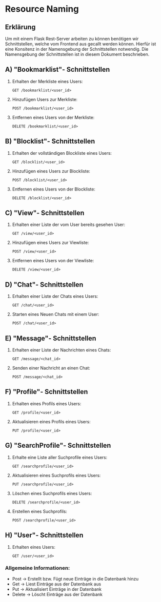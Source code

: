 # Resource Naming

## Erklärung
Um mit einem Flask Rest-Server arbeiten zu können benötigen wir Schnittstellen, welche
vom Frontend aus gecallt werden können. Hierfür ist eine Konsitenz in der Namensgebung
der Schnittstellen notwendig. Die Namensgebung der Schnittstellen ist in diesem Dokument
beschrieben.


## A) "Bookmarklist"- Schnittstellen

1. Erhalten der Merkliste eines Users:

    `GET /bookmarklist/<user_id>`

2. Hinzufügen Users zur Merkliste:
    
   `POST /bookmarklist/<user_id>`

3. Entfernen eines Users von der Merkliste:

    `DELETE /bookmarklist/<user_id>`

## B) "Blocklist"- Schnittstellen

1. Erhalten der vollständigen Blockliste eines Users:

    `GET /blocklist/<user_id>`

2. Hinzufügen eines Users zur Blockliste:

    `POST /blocklist/<user_id>`

3. Entfernen eines Users von der Blockliste:

    `DELETE /blocklist/<user_id>`

## C) "View"- Schnittstellen

1. Erhalten einer Liste der vom User bereits gesehen User:

    `GET /view/<user_id>`

2. Hinzufügen eines Users zur Viewliste:

    `POST /view/<user_id>`

3. Entfernen eines Users von der Viewliste:

    `DELETE /view/<user_id>`

## D) "Chat"- Schnittstellen

1. Erhalten einer Liste der Chats eines Users:

    `GET /chat/<user_id>`

2. Starten eines Neuen Chats mit einem User:

    `POST /chat/<user_id>`

## E) "Message"- Schnittstellen

1. Erhalten einer Liste der Nachrichten eines Chats:

    `GET /message/<chat_id>`

2. Senden einer Nachricht an einen Chat:
    
   `POST /message/<chat_id>`

## F) "Profile"- Schnittstellen

1. Erhalten eines Profils eines Users:

    `GET /profile/<user_id>`

2. Aktualisieren eines Profils eines Users:

    `PUT /profile/<user_id>`

## G) "SearchProfile"- Schnittstellen

1. Erhalte eine Liste aller Suchprofile eines Users:

    `GET /searchprofile/<user_id>`

2. Aktualisieren eines Suchprofils eines Users:

    `PUT /searchprofile/<user_id>`

3. Löschen eines Suchprofils eines Users:

    `DELETE /searchprofile/<user_id>`

4. Erstellen eines Suchprofils:

    `POST /searchprofile/<user_id>`

## H) "User"- Schnittstellen

1. Erhalten eines Users:

    `GET /user/<user_id>`


### Allgemeine Informationen: 

- Post -> Erstellt bzw. Fügt neue Einträge in die Datenbank hinzu
- Get -> Liest Einträge aus der Datenbank aus
- Put -> Aktualisiert Einträge in der Datenbank
- Delete -> Löscht Einträge aus der Datenbank